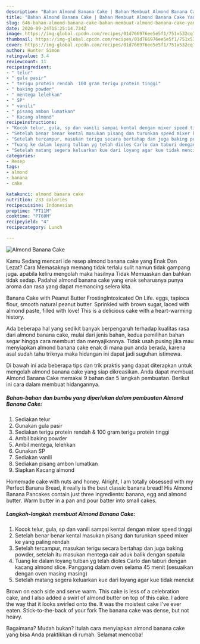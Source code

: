 ```yaml
---
description: "Bahan Almond Banana Cake | Bahan Membuat Almond Banana Cake Yang Enak Banget"
title: "Bahan Almond Banana Cake | Bahan Membuat Almond Banana Cake Yang Enak Banget"
slug: 646-bahan-almond-banana-cake-bahan-membuat-almond-banana-cake-yang-enak-banget
date: 2020-09-24T15:25:14.734Z
image: https://img-global.cpcdn.com/recipes/01d766976ee5e5f1/751x532cq70/almond-banana-cake-foto-resep-utama.jpg
thumbnail: https://img-global.cpcdn.com/recipes/01d766976ee5e5f1/751x532cq70/almond-banana-cake-foto-resep-utama.jpg
cover: https://img-global.cpcdn.com/recipes/01d766976ee5e5f1/751x532cq70/almond-banana-cake-foto-resep-utama.jpg
author: Hunter Simon
ratingvalue: 3.4
reviewcount: 11
recipeingredient:
- " telur"
- " gula pasir"
- " terigu protein rendah  100 gram terigu protein tinggi"
- " baking powder"
- " mentega lelehkan"
- " SP"
- " vanili"
- " pisang ambon lumatkan"
- " Kacang almond"
recipeinstructions:
- "Kocok telur, gula, sp dan vanili sampai kental dengan mixer speed tinggi"
- "Setelah benar benar kental masukan pisang dan turunkan speed mixer ke yang paling rendah"
- "Setelah tercampur, masukan terigu secara bertahap dan juga baking powder, setelah itu masukan mentega cair aduk balik dengan spatula"
- "Tuang ke dalam loyang tulban yg telah dioles Carlo dan taburi dengan kacang almond slice. Panggang dalam oven selama 45 menit (sesuaikan dengan oven masing masing)"
- "Setelah matang segera keluarkan kue dari loyang agar kue tidak menciut"
categories:
- Resep
tags:
- almond
- banana
- cake

katakunci: almond banana cake 
nutrition: 233 calories
recipecuisine: Indonesian
preptime: "PT11M"
cooktime: "PT60M"
recipeyield: "4"
recipecategory: Lunch

---
```



![Almond Banana Cake](https://img-global.cpcdn.com/recipes/01d766976ee5e5f1/751x532cq70/almond-banana-cake-foto-resep-utama.jpg)

Kamu Sedang mencari ide resep almond banana cake yang Enak Dan Lezat? Cara Memasaknya memang tidak terlalu sulit namun tidak gampang juga. apabila keliru mengolah maka hasilnya Tidak Memuaskan dan bahkan tidak sedap. Padahal almond banana cake yang enak seharusnya punya aroma dan rasa yang dapat memancing selera kita.

Banana Cake with Peanut Butter FrostingIntoxicated On Life. eggs, tapioca flour, smooth natural peanut butter. Sprinkled with brown sugar, laced with almond paste, filled with love! This is a delicious cake with a heart-warming history.

Ada beberapa hal yang sedikit banyak berpengaruh terhadap kualitas rasa dari almond banana cake, mulai dari jenis bahan, kedua pemilihan bahan segar hingga cara membuat dan menyajikannya. Tidak usah pusing jika mau menyiapkan almond banana cake enak di mana pun anda berada, karena asal sudah tahu triknya maka hidangan ini dapat jadi suguhan istimewa.


Di bawah ini ada beberapa tips dan trik praktis yang dapat diterapkan untuk mengolah almond banana cake yang siap dikreasikan. Anda dapat membuat Almond Banana Cake memakai 9 bahan dan 5 langkah pembuatan. Berikut ini cara dalam membuat hidangannya.

<!--inarticleads1-->

##### Bahan-bahan dan bumbu yang diperlukan dalam pembuatan Almond Banana Cake:

1. Sediakan  telur
1. Gunakan  gula pasir
1. Sediakan  terigu protein rendah &amp; 100 gram terigu protein tinggi
1. Ambil  baking powder
1. Ambil  mentega, lelehkan
1. Gunakan  SP
1. Sediakan  vanili
1. Sediakan  pisang ambon lumatkan
1. Siapkan  Kacang almond


Homemade cake with nuts and honey. Alright, I am totally obsessed with my Perfect Banana Bread, it really is the best classic banana bread! His Almond Banana Pancakes contain just three ingredients: banana, egg and almond butter. Warm butter in a pan and pour batter into small cakes. 

<!--inarticleads2-->

##### Langkah-langkah membuat Almond Banana Cake:

1. Kocok telur, gula, sp dan vanili sampai kental dengan mixer speed tinggi
1. Setelah benar benar kental masukan pisang dan turunkan speed mixer ke yang paling rendah
1. Setelah tercampur, masukan terigu secara bertahap dan juga baking powder, setelah itu masukan mentega cair aduk balik dengan spatula
1. Tuang ke dalam loyang tulban yg telah dioles Carlo dan taburi dengan kacang almond slice. Panggang dalam oven selama 45 menit (sesuaikan dengan oven masing masing)
1. Setelah matang segera keluarkan kue dari loyang agar kue tidak menciut


Brown on each side and serve warm. This cake is less of a celebration cake, and I also added a swirl of almond butter on top of this cake. I adore the way that it looks swirled onto the. It was the moistest cake I&#39;ve ever eaten. Stick-to-the-back of your fork The banana cake was dense, but not heavy. 

Bagaimana? Mudah bukan? Itulah cara menyiapkan almond banana cake yang bisa Anda praktikkan di rumah. Selamat mencoba!
